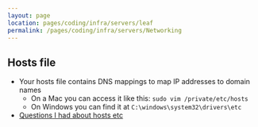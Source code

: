 ```yaml
---
layout: page
location: pages/coding/infra/servers/leaf
permalink: /pages/coding/infra/servers/Networking
---
```


## Hosts file

- Your hosts file contains DNS mappings to map IP addresses to domain names
    - On a Mac you can access it like this: `sudo vim /private/etc/hosts`
    - On Windows you can find it at `C:\windows\system32\drivers\etc`
- [Questions I had about hosts etc](https://docs.google.com/document/d/10glAPFl27XeSyBXa4Sad9sVuPCvVBsuy/edit)
